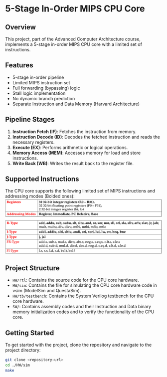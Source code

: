 # 5-Stage In-Order MIPS CPU Core

## Overview

This project, part of the Advanced Computer Architecture course, implements a 5-stage in-order MIPS CPU core with a limited set of instructions.

## Features

- 5-stage in-order pipeline
- Limited MIPS instruction set
- Full forwarding (bypassing) logic
- Stall logic implementation
- No dynamic branch prediction
- Separate Instruction and Data Memory (Harvard Architecture)

## Pipeline Stages

1. **Instruction Fetch (IF)**: Fetches the instruction from memory.
2. **Instruction Decode (ID)**: Decodes the fetched instruction and reads the necessary registers.
3. **Execute (EX)**: Performs arithmetic or logical operations.
4. **Memory Access (MEM)**: Accesses memory for load and store instructions.
5. **Write Back (WB)**: Writes the result back to the register file.

## Supported Instructions

The CPU core supports the following limited set of MIPS instructions and addressing modes (Bolded ones):
![alt text](docs/ProjectReport/Photos/image.png)

## Project Structure

- `HW/rtl`: Contains the source code for the CPU core hardware.
- `HW/sim`: Contains the file for simulating the CPU core hardware code in vsim (ModelSim and QuestaSim).
- `HW/tb/testbench`: Contains the System Verilog testbench for the CPU core hardware.
- `SW/`: Contains assembly codes and their Instruction and Data binary memory initialization codes and to verify the functionality of the CPU core.

## Getting Started

To get started with the project, clone the repository and navigate to the project directory:

```sh
git clone <repository-url>
cd ./HW/sim
make 
```

